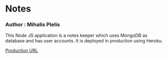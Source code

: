 # Notes
### Author : Mihalis Plelis

This Node JS application is a notes keeper which uses MongoDB as database and has user accounts.
It is deployed in production using Heroku.

<a href="http://www.quora.com/Adam-DAngelo">Production URL</a>